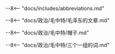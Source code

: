 --8<-- "docs/includes/abbreviations.md"

--8<-- "docs/政治/毛中特/毛泽东的文章.md"

--8<-- "docs/政治/毛中特/帽子.md"

--8<-- "docs/政治/毛中特/三个一组的词.md"